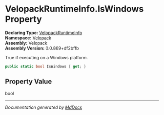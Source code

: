 ﻿<!--  
  <auto-generated>   
    The contents of this file were generated by a tool.  
    Changes to this file may be list if the file is regenerated  
  </auto-generated>   
-->

# VelopackRuntimeInfo.IsWindows Property

**Declaring Type:** [VelopackRuntimeInfo](../index.md)  
**Namespace:** [Velopack](../../index.md)  
**Assembly:** Velopack  
**Assembly Version:** 0.0.869+df2bffb

 True if executing on a Windows platform. 

```csharp
public static bool IsWindows { get; }
```

## Property Value

bool

___

*Documentation generated by [MdDocs](https://github.com/ap0llo/mddocs)*
